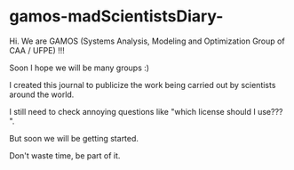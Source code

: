 # gamos-madScientistsDiary-

Hi. We are GAMOS (Systems Analysis, Modeling and Optimization Group of CAA / UFPE) !!!

Soon I hope we will be many groups :)

I created this journal to publicize the work being carried out by scientists around the world.

I still need to check annoying questions like "which license should I use??? ".

But soon we will be getting started.

Don't waste time, be part of it. 
